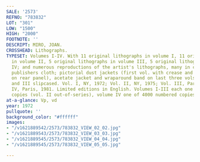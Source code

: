 ```yaml
---
SALE: '2573'
REFNO: "783832"
LOT: "301"
LOW: "1500"
HIGH: "2000"
FOOTNOTE: ''
DESCRIPT: MIRO, JOAN.
CROSSHEAD: Lithographs.
TYPESET: Volumes I-IV. With 11 original lithographs in volume I, 11 original lithographs
  in volume II, 5 original lithographs in volume III, 5 original lithographs in volume
  IV; and numerous reproductions of the artist's lithographs, many in color. 4to,
  publishers cloth; pictorial dust jackets (first vol. with crease and small serration
  on rear panel), acetate jacket and wraparound band on last three vols.; vols. II
  and III slipcased. Vol. I, NY, 1972; Vol. II, NY, 1975; Vol. III, Paris, 1977; Vol.
  IV, Paris, 1981. Limited editions in English. Volumes I-III each one of 5000 numbered
  copies (vol. II out-of-series), volume IV one of 4000 numbered copies
at-a-glance: Vp, vd
year: 1972
pullquote: ''
background_color: "#ffffff"
images:
- "/v1621889542/2573/783832_VIEW_02_02.jpg"
- "/v1621889543/2573/783832_VIEW_03_03.jpg"
- "/v1621889545/2573/783832_VIEW_04_04.jpg"
- "/v1621889545/2573/783832_VIEW_05_05.jpg"

---
```

